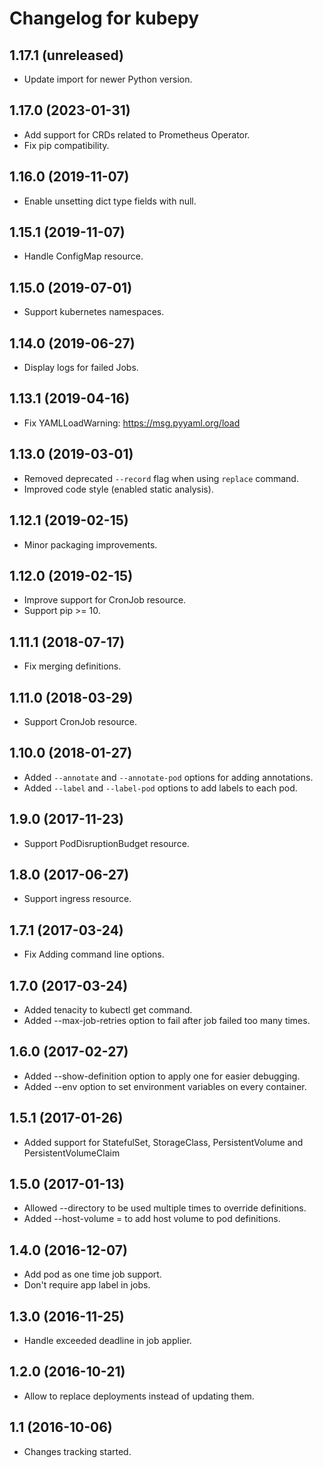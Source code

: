 Changelog for kubepy
=================

1.17.1 (unreleased)
-------------------

- Update import for newer Python version.


1.17.0 (2023-01-31)
-------------------

- Add support for CRDs related to Prometheus Operator.
- Fix pip compatibility.


1.16.0 (2019-11-07)
-------------------

- Enable unsetting dict type fields with null.


1.15.1 (2019-11-07)
-------------------

- Handle ConfigMap resource.


1.15.0 (2019-07-01)
-------------------

- Support kubernetes namespaces.


1.14.0 (2019-06-27)
-------------------

- Display logs for failed Jobs.


1.13.1 (2019-04-16)
-------------------

- Fix YAMLLoadWarning: https://msg.pyyaml.org/load


1.13.0 (2019-03-01)
-------------------

- Removed deprecated `--record` flag when using `replace` command.
- Improved code style (enabled static analysis).


1.12.1 (2019-02-15)
-------------------

- Minor packaging improvements.


1.12.0 (2019-02-15)
-------------------

- Improve support for CronJob resource.
- Support pip >= 10.


1.11.1 (2018-07-17)
-------------------

- Fix merging definitions.


1.11.0 (2018-03-29)
-------------------

- Support CronJob resource.


1.10.0 (2018-01-27)
-------------------

- Added `--annotate` and `--annotate-pod` options for adding annotations.
- Added `--label` and `--label-pod` options to add labels to each pod.


1.9.0 (2017-11-23)
------------------

- Support PodDisruptionBudget resource.


1.8.0 (2017-06-27)
------------------

- Support ingress resource.


1.7.1 (2017-03-24)
------------------

- Fix Adding command line options.


1.7.0 (2017-03-24)
------------------

- Added tenacity to kubectl get command.
- Added --max-job-retries option to fail after job failed too many times.


1.6.0 (2017-02-27)
------------------

- Added --show-definition option to apply one for easier debugging.
- Added --env option to set environment variables on every container.


1.5.1 (2017-01-26)
------------------

- Added support for StatefulSet, StorageClass, PersistentVolume and PersistentVolumeClaim


1.5.0 (2017-01-13)
------------------

- Allowed --directory <path> to be used multiple times to override definitions.
- Added --host-volume <name>=<path> to add host volume to pod definitions.


1.4.0 (2016-12-07)
------------------

- Add pod as one time job support.
- Don't require app label in jobs.


1.3.0 (2016-11-25)
------------------

- Handle exceeded deadline in job applier.


1.2.0 (2016-10-21)
------------------

- Allow to replace deployments instead of updating them.

1.1 (2016-10-06)
----------------

- Changes tracking started.
